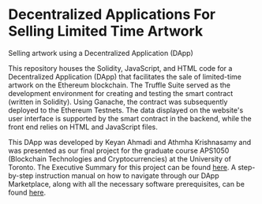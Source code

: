 # Decentralized Applications For Selling Limited Time Artwork
Selling artwork using a Decentralized Application (DApp)

This repository houses the Solidity, JavaScript, and HTML code for a Decentralized Application (DApp) that facilitates the sale of limited-time artwork on the Ethereum blockchain. The Truffle Suite served as the development environment for creating and testing the smart contract (written in Solidity). Using Ganache, the contract was subsequently deployed to the Ethereum Testnets. The data displayed on the website's user interface is supported by the smart contract in the backend, while the front end relies on HTML and JavaScript files.

This DApp was developed by Keyan Ahmadi and Athmha Krishnasamy and was presented as our final project for the graduate course APS1050 (Blockchain Technologies and Cryptocurrencies) at the University of Toronto. The Executive Summary for this project can be found [here](https://github.com/K2Ahmadi/Decentralized-Applications-For-Selling-Limited-Time-Artwork/blob/main/Project-Summary/Project%20Summary.pdf). A step-by-step instruction manual on how to navigate through our DApp Marketplace, along with all the necessary software prerequisites, can be found [here](https://github.com/K2Ahmadi/Decentralized-Applications-For-Selling-Limited-Time-Artwork/blob/main/Setup-Instructions/Setup%20Instructions.pdf).

